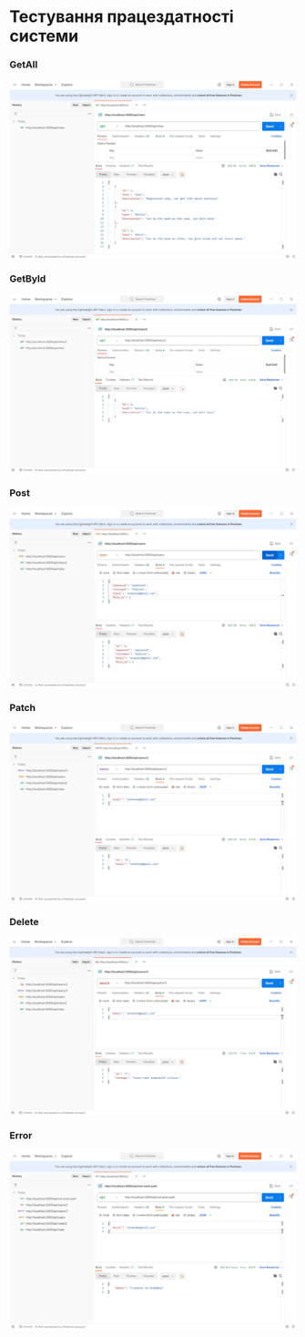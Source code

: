 # Тестування працездатності системи

### GetAll
<p>
    <img src="./images/GetAll.png">
</p>

### GetById
<p>
    <img src="./images/GetById.png">
</p>

### Post
<p>
    <img src="./images/Post.png">
</p>

### Patch
<p>
    <img src="./images/Patch.png">
</p>

### Delete
<p>
    <img src="./images/Delete.png">
</p>

### Error
<p>
    <img src="./images/Error.png">
</p>

